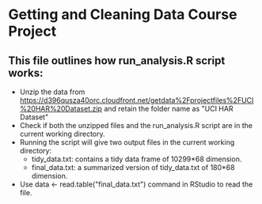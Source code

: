 # Getting and Cleaning Data Course Project
## This file outlines how run_analysis.R script works:

* Unzip the data from https://d396qusza40orc.cloudfront.net/getdata%2Fprojectfiles%2FUCI%20HAR%20Dataset.zip and retain the folder name as "UCI HAR Dataset"
* Check if both the unzipped files and the run_analysis.R script are in the current working directory.
* Running the script will give two output files in the current working directory:
  * tidy_data.txt: contains a tidy data frame of 10299*68 dimension.
  * final_data.txt: a summarized version of tidy_data.txt of  180*68 dimension.
* Use data <- read.table("final_data.txt") command in RStudio to read the file.
